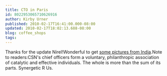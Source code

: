 ```yaml
---
title: CTO in Paris
id: 8022953065710626916
author: Kirby Urner
published: 2010-02-17T16:41:00.000-08:00
updated: 2010-02-17T18:02:13.688-08:00
blog: coffee_shops
tags: 
---
```


Thanks for the update Nirel!Wonderful to get [some pictures from India](http://www.nirel.mobi/India/).Note to readers:CSN's chief officers form a voluntary, philanthropic association of catalytic and  effective individuals.  The whole is more than the sum of its parts.  Synergetic R Us.